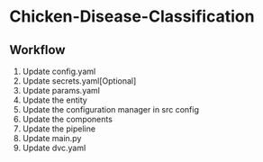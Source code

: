 # Chicken-Disease-Classification

## Workflow 
1. Update config.yaml
2. Update secrets.yaml[Optional]
3. Update params.yaml
4. Update the entity
5. Update the configuration manager in src config
6. Update the components
7. Update the pipeline
8. Update main.py
9. Update dvc.yaml 

